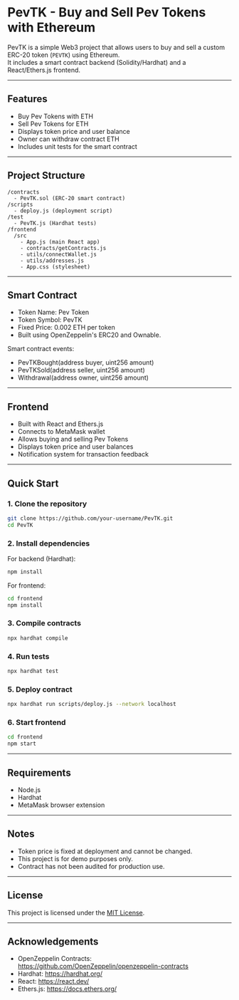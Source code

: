# PevTK - Buy and Sell Pev Tokens with Ethereum

PevTK is a simple Web3 project that allows users to buy and sell a custom ERC-20 token (`PEVTK`) using Ethereum.  
It includes a smart contract backend (Solidity/Hardhat) and a React/Ethers.js frontend.

---

## Features
- Buy Pev Tokens with ETH
- Sell Pev Tokens for ETH
- Displays token price and user balance
- Owner can withdraw contract ETH
- Includes unit tests for the smart contract

---

## Project Structure

```
/contracts
  - PevTK.sol (ERC-20 smart contract)
/scripts
  - deploy.js (deployment script)
/test
  - PevTK.js (Hardhat tests)
/frontend
  /src
    - App.js (main React app)
    - contracts/getContracts.js
    - utils/connectWallet.js
    - utils/addresses.js
    - App.css (stylesheet)
```

---

## Smart Contract

- Token Name: Pev Token
- Token Symbol: PevTK
- Fixed Price: 0.002 ETH per token
- Built using OpenZeppelin's ERC20 and Ownable.

Smart contract events:
- PevTKBought(address buyer, uint256 amount)
- PevTKSold(address seller, uint256 amount)
- Withdrawal(address owner, uint256 amount)

---

## Frontend

- Built with React and Ethers.js
- Connects to MetaMask wallet
- Allows buying and selling Pev Tokens
- Displays token price and user balances
- Notification system for transaction feedback

---

## Quick Start

### 1. Clone the repository
```bash
git clone https://github.com/your-username/PevTK.git
cd PevTK
```

### 2. Install dependencies

For backend (Hardhat):
```bash
npm install
```

For frontend:
```bash
cd frontend
npm install
```

### 3. Compile contracts
```bash
npx hardhat compile
```

### 4. Run tests
```bash
npx hardhat test
```

### 5. Deploy contract
```bash
npx hardhat run scripts/deploy.js --network localhost
```

### 6. Start frontend
```bash
cd frontend
npm start
```

---

## Requirements
- Node.js
- Hardhat
- MetaMask browser extension

---

## Notes
- Token price is fixed at deployment and cannot be changed.
- This project is for demo purposes only.
- Contract has not been audited for production use.

---

## License
This project is licensed under the [MIT License](LICENSE).

---

## Acknowledgements
- OpenZeppelin Contracts: https://github.com/OpenZeppelin/openzeppelin-contracts
- Hardhat: https://hardhat.org/
- React: https://react.dev/
- Ethers.js: https://docs.ethers.org/